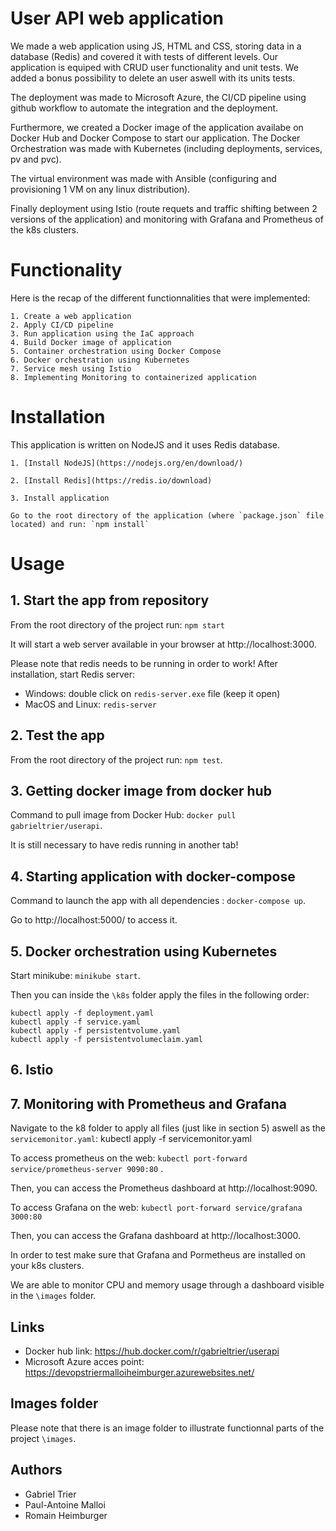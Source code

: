 # User API web application

We made a web application using JS, HTML and CSS, storing data in a database (Redis) and covered it with tests of different levels. Our application is equiped with CRUD user functionality and unit tests. We added a bonus possibility to delete an user aswell with its units tests. 

The deployment was made to Microsoft Azure, the CI/CD pipeline using github workflow to automate the integration and the deployment.

Furthermore, we created a Docker image of the application availabe on Docker Hub and Docker Compose to start our application. The Docker Orchestration was made with Kubernetes (including deployments, services, pv and pvc).

The virtual environment was made with Ansible (configuring and provisioning 1 VM on any linux distribution). 

Finally deployment using Istio (route requets and traffic shifting between 2 versions of the application) and monitoring with Grafana and Prometheus of the k8s clusters.

# Functionality

Here is the recap of the different functionnalities that were implemented: 

    1. Create a web application
    2. Apply CI/CD pipeline
    3. Run application using the IaC approach
    4. Build Docker image of application
    5. Container orchestration using Docker Compose
    6. Docker orchestration using Kubernetes
    7. Service mesh using Istio
    8. Implementing Monitoring to containerized application

# Installation

This application is written on NodeJS and it uses Redis database.

    1. [Install NodeJS](https://nodejs.org/en/download/)

    2. [Install Redis](https://redis.io/download)

    3. Install application

    Go to the root directory of the application (where `package.json` file located) and run: `npm install`

# Usage

## 1. Start the app from repository

From the root directory of the project run: `npm start`

It will start a web server available in your browser at http://localhost:3000.

Please note that redis needs to be running in order to work! 
After installation, start Redis server:

- Windows: double click on `redis-server.exe` file (keep it open)
- MacOS and Linux: `redis-server`

## 2. Test the app

From the root directory of the project run: `npm test`. 

## 3. Getting docker image from docker hub

Command to pull image from Docker Hub: `docker pull gabrieltrier/userapi`.

It is still necessary to have redis running in another tab!

## 4. Starting application with docker-compose

Command to launch the app with all dependencies : `docker-compose up`.

Go to http://localhost:5000/ to access it. 

## 5. Docker orchestration using Kubernetes

Start minikube: `minikube start`.
    
Then you can inside the `\k8s` folder apply the files in the following order: 

    kubectl apply -f deployment.yaml
    kubectl apply -f service.yaml
    kubectl apply -f persistentvolume.yaml
    kubectl apply -f persistentvolumeclaim.yaml
## 6. Istio 

## 7. Monitoring with Prometheus and Grafana

Navigate to the k8 folder to apply all files (just like in section 5) aswell as the `servicemonitor.yaml`: 
    kubectl apply -f servicemonitor.yaml

To access prometheus on the web: `kubectl port-forward service/prometheus-server 9090:80` . 

Then, you can access the Prometheus dashboard at http://localhost:9090.

To access Grafana on the web: `kubectl port-forward service/grafana 3000:80`

Then, you can access the Grafana dashboard at http://localhost:3000.

In order to test make sure that Grafana and Pormetheus are installed on your k8s clusters. 

We are able to monitor CPU and memory usage through a dashboard visible in the `\images` folder. 
 ## Links
- Docker hub link: https://hub.docker.com/r/gabrieltrier/userapi
- Microsoft Azure acces point: https://devopstriermalloiheimburger.azurewebsites.net/

## Images folder
 Please note that there is an image folder to illustrate functionnal parts of the project `\images`.
## Authors

- Gabriel Trier
- Paul-Antoine Malloi
- Romain Heimburger